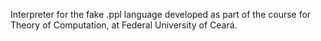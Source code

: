 Interpreter for the fake .ppl language developed as part of the course for Theory of Computation, at Federal University of Ceará.
